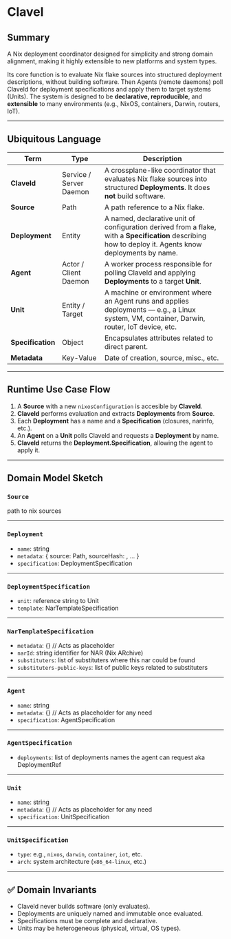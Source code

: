 # Clavel

## Summary

A Nix deployment coordinator designed for simplicity and strong domain alignment, making it highly extensible to new platforms and system types.

Its core function is to evaluate Nix flake sources into structured deployment descriptions, without building software.
Then Agents (remote daemons) poll Claveld for deployment specifications and apply them to target systems (Units).
The system is designed to be **declarative, reproducible**, and **extensible** to many environments (e.g., NixOS, containers, Darwin, routers, IoT).

---

## Ubiquitous Language

| Term              | Type                    | Description                                                                                                                                             |
| ----------------- | ----------------------- | ------------------------------------------------------------------------------------------------------------------------------------------------------- |
| **Claveld**       | Service / Server Daemon | A crossplane-like coordinator that evaluates Nix flake sources into structured **Deployments**. It does **not** build software.                         |
| **Source**        | Path                    | A path reference to a Nix flake.                                                                                                                        |
| **Deployment**    | Entity                  | A named, declarative unit of configuration derived from a flake, with a **Specification** describing how to deploy it. Agents know deployments by name. |
| **Agent**         | Actor / Client Daemon   | A worker process responsible for polling Claveld and applying **Deployments** to a target **Unit**.                                                     |
| **Unit**          | Entity / Target         | A machine or environment where an Agent runs and applies deployments — e.g., a Linux system, VM, container, Darwin, router, IoT device, etc.            |
| **Specification** | Object                  | Encapsulates attributes related to direct parent.
| **Metadata**      | Key-Value               | Date of creation, source, misc., etc.

---

## Runtime Use Case Flow

1. A **Source** with a new `nixosConfiguration` is accesible by **Claveld**.
2. **Claveld** performs evaluation and extracts **Deployments** from **Source**.
3. Each **Deployment** has a name and a **Specification** (closures, narinfo, etc.).
4. An **Agent** on a **Unit** polls Claveld and requests a **Deployment** by name.
5. **Claveld** returns the **Deployment.Specification**, allowing the agent to apply it.

---

## Domain Model Sketch

### `Source` 
path to nix sources

---

### `Deployment`
- `name`: string
- `metadata`: { source: Path, sourceHash: <sha256>, ... }
- `specification`: DeploymentSpecification

---

### `DeploymentSpecification`
- `unit`: reference string to Unit
- `template`: NarTemplateSpecification

---

### `NarTemplateSpecification`
- `metadata`: {} // Acts as placeholder
- `narId`: string identifier for NAR (Nix ARchive)
- `substituters`: list of substituters where this nar could be found
- `substituters-public-keys`: list of public keys related to substituters

---

### `Agent`
- `name`: string
- `metadata`: {} // Acts as placeholder for any need
- `specification`: AgentSpecification

---

### `AgentSpecification`
- `deployments`: list of deployments names the agent can request aka DeploymentRef

---

### `Unit`
- `name`: string
- `metadata`: {} // Acts as placeholder for any need
- `specification`: UnitSpecification

---

### `UnitSpecification`
- `type`: e.g., `nixos`, `darwin`, `container`, `iot`, etc.
- `arch`: system architecture (`x86_64-linux`, etc.)

---

## ✅ Domain Invariants

- Claveld never builds software (only evaluates).
- Deployments are uniquely named and immutable once evaluated.
- Specifications must be complete and declarative.
- Units may be heterogeneous (physical, virtual, OS types).
